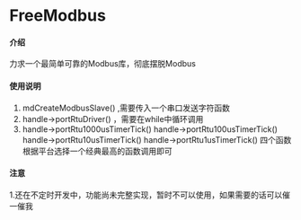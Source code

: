 # FreeModbus

#### 介绍
力求一个最简单可靠的Modbus库，彻底摆脱Modbus


#### 使用说明

1. mdCreateModbusSlave() ,需要传入一个串口发送字符函数
2. handle->portRtuDriver() ，需要在while中循环调用
3. handle->portRtu1000usTimerTick()
   handle->portRtu100usTimerTick()
   handle->portRtu10usTimerTick()
   handle->portRtu1usTimerTick()
   四个函数根据平台选择一个经典最高的函数调用即可

#### 注意
1.还在不定时开发中，功能尚未完整实现，暂时不可以使用，如果需要的话可以催一催我

